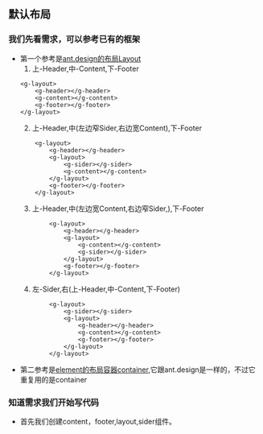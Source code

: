 ## 默认布局
### 我们先看需求，可以参考已有的框架
* 第一个参考是[ant.design的布局Layout](https://ant.design/components/layout-cn/)
    1. 上-Header,中-Content,下-Footer
    ```
    <g-layout>
        <g-header></g-header>
        <g-content></g-content>
        <g-footer></g-footer>
    </g-layout>
    ```
    2. 上-Header,中(左边窄Sider,右边宽Content),下-Footer
    ```
        <g-layout>
            <g-header></g-header>
            <g-layout>
                <g-sider></g-sider>
                <g-content></g-content>
            </g-layout>
            <g-footer></g-footer>
        </g-layout>
    ```
    3. 上-Header,中(左边宽Content,右边窄Sider,),下-Footer
    ```
            <g-layout>
                <g-header></g-header>
                <g-layout>
                    <g-content></g-content>
                    <g-sider></g-sider>
                </g-layout>
                <g-footer></g-footer>
            </g-layout>
    ```
    4. 左-Sider,右(上-Header,中-Content,下-Footer)
    ```
            <g-layout>
                <g-sider></g-sider>
                <g-layout>
                    <g-header></g-header>
                    <g-content></g-content>
                    <g-footer></g-footer>
                </g-layout>
            </g-layout>
    ```
* 第二参考是[element的布局容器container](https://element.eleme.cn/#/zh-CN/component/container),它跟ant.design是一样的，不过它重复用的是container
### 知道需求我们开始写代码
* 首先我们创建content，footer,layout,sider组件。


